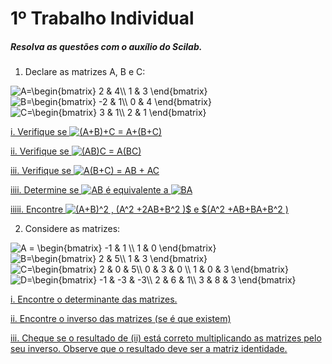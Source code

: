 # 1º Trabalho Individual
##### Resolva as questões com o auxílio do Scilab.
1. Declare as matrizes A, B e C:
<p>
<img src="https://latex.codecogs.com/gif.latex?A=\begin{bmatrix}&space;2&space;&&space;4\\&space;1&space;&&space;3&space;\end{bmatrix}" title="A=\begin{bmatrix} 2 & 4\\ 1 & 3 \end{bmatrix}" />


<img src="https://latex.codecogs.com/gif.latex?B=\begin{bmatrix}&space;-2&space;&&space;1\\&space;0&space;&&space;4&space;\end{bmatrix}" title="B=\begin{bmatrix} -2 & 1\\ 0 & 4 \end{bmatrix}" />

<img src="https://latex.codecogs.com/gif.latex?C=\begin{bmatrix}&space;3&space;&&space;1\\&space;2&space;&&space;1&space;\end{bmatrix}" title="C=\begin{bmatrix} 3 & 1\\ 2 & 1 \end{bmatrix}" />
</p>

[i. Verifique se <img src="https://latex.codecogs.com/gif.latex?(A&plus;B)&plus;C&space;=&space;A&plus;(B&plus;C)" title="(A+B)+C = A+(B+C)" >](../lista01/1i.m)

[ii. Verifique se <img src="https://latex.codecogs.com/gif.latex?(AB)C&space;=&space;A(BC)" title="(AB)C = A(BC)" />](../lista01/1ii.m)

[iii. Verifique se <img src="https://latex.codecogs.com/gif.latex?A(B&plus;C)&space;=&space;AB&space;&plus;&space;AC" title="A(B+C) = AB + AC" />](../lista01/1iii.m)

[iiii. Determine se <img src="https://latex.codecogs.com/gif.latex?AB" title="AB" /> é equivalente a <img src="https://latex.codecogs.com/gif.latex?BA" title="BA" />](../lista01/1iiii.m)

[iiiii. Encontre <img src="https://latex.codecogs.com/gif.latex?(A&plus;B)^2&space;,&space;(A^2&space;&plus;2AB&plus;B^2&space;)$&space;e&space;$(A^2&space;&plus;AB&plus;BA&plus;B^2&space;)" title="(A+B)^2 , (A^2 +2AB+B^2 )$ e $(A^2 +AB+BA+B^2 )" />](../lista01/1iiiii.m)



2. Considere as matrizes:
<p>
<img src="https://latex.codecogs.com/gif.latex?A&space;=&space;\begin{bmatrix}&space;-1&space;&&space;1&space;\\&space;1&space;&&space;0&space;\end{bmatrix}" title="A = \begin{bmatrix} -1 & 1 \\ 1 & 0 \end{bmatrix}" />

<img src="https://latex.codecogs.com/gif.latex?B=\begin{bmatrix}&space;2&space;&&space;5\\&space;1&space;&&space;3&space;\end{bmatrix}" title="B=\begin{bmatrix} 2 & 5\\ 1 & 3 \end{bmatrix}" />

<img src="https://latex.codecogs.com/gif.latex?C=\begin{bmatrix}&space;2&space;&&space;0&space;&&space;5\\&space;0&space;&&space;3&space;&&space;0&space;\\&space;1&space;&&space;0&space;&&space;3&space;\end{bmatrix}" title="C=\begin{bmatrix} 2 & 0 & 5\\ 0 & 3 & 0 \\ 1 & 0 & 3 \end{bmatrix}" />

<img src="https://latex.codecogs.com/gif.latex?D=\begin{bmatrix}&space;-1&space;&&space;-3&space;&&space;-3\\&space;2&space;&&space;6&space;&&space;1\\&space;3&space;&&space;8&space;&&space;3&space;\end{bmatrix}" title="D=\begin{bmatrix} -1 & -3 & -3\\ 2 & 6 & 1\\ 3 & 8 & 3 \end{bmatrix}" />
</p>

[i. Encontre o determinante das matrizes. ](../lista01/2i.m)

[ii. Encontre o inverso das matrizes (se é que existem)](../lista01/2ii.m)

[iii. Cheque se o resultado de (ii) está correto multiplicando as matrizes pelo seu inverso.
Observe que o resultado deve ser a matriz identidade.](../lista01/2iii.m)

